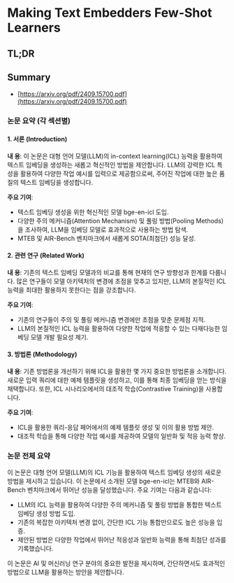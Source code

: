 # Making Text Embedders Few-Shot Learners
## TL;DR
## Summary
- [https://arxiv.org/pdf/2409.15700.pdf](https://arxiv.org/pdf/2409.15700.pdf)

### 논문 요약 (각 섹션별)

#### 1. 서론 (Introduction)
**내 용**:
이 논문은 대형 언어 모델(LLM)의 in-context learning(ICL) 능력을 활용하여 텍스트 임베딩을 생성하는 새롭고 혁신적인 방법을 제안합니다. LLM의 강력한 ICL 특성을 활용하여 다양한 작업 예시를 입력으로 제공함으로써, 주어진 작업에 대한 높은 품질의 텍스트 임베딩을 생성합니다.

**주요 기여**:
- 텍스트 임베딩 생성을 위한 혁신적인 모델 bge-en-icl 도입.
- 다양한 주의 메커니즘(Attention Mechanism) 및 풀링 방법(Pooling Methods)을 조사하여, LLM을 임베딩 모델로 효과적으로 사용하는 방법 탐색.
- MTEB 및 AIR-Bench 벤치마크에서 새롭게 SOTA(최첨단) 성능 달성.

#### 2. 관련 연구 (Related Work)
**내 용**:
기존의 텍스트 임베딩 모델과의 비교를 통해 현재의 연구 방향성과 한계를 다룹니다. 많은 연구들이 모델 아키텍처의 변경에 초점을 맞추고 있지만, LLM의 본질적인 ICL 능력을 최대한 활용하지 못한다는 점을 강조합니다.

**주요 기여**:
- 기존의 연구들이 주의 및 풀링 메커니즘 변경에만 초점을 맞춘 문제점 지적.
- LLM의 본질적인 ICL 능력을 활용하여 다양한 작업에 적응할 수 있는 다재다능한 임베딩 모델 개발 필요성 제기.

#### 3. 방법론 (Methodology)
**내 용**:
기존 방법론을 개선하기 위해 ICL을 활용한 몇 가지 중요한 방법론을 소개합니다. 새로운 입력 쿼리에 대한 예제 템플릿을 생성하고, 이를 통해 최종 임베딩을 얻는 방식을 채택합니다. 또한, ICL 시나리오에서의 대조적 학습(Contrastive Training)을 사용합니다.

**주요 기여**:
- ICL을 활용한 쿼리-응답 페어에서의 예제 템플릿 생성 및 이의 활용 방법 제안.
- 대조적 학습을 통해 다양한 작업 예시를 제공하여 모델의 일반화 및 적응 능력 향상.

### 논문 전체 요약

이 논문은 대형 언어 모델(LLM)의 ICL 기능을 활용하여 텍스트 임베딩 생성의 새로운 방법을 제시하고 있습니다. 이 논문에서 소개된 모델 bge-en-icl는 MTEB와 AIR-Bench 벤치마크에서 뛰어난 성능을 달성했습니다. 주요 기여는 다음과 같습니다:

- LLM의 ICL 능력을 활용하여 다양한 주의 메커니즘 및 풀링 방법을 통합한 텍스트 임베딩 생성 방법 도입.
- 기존의 복잡한 아키텍처 변경 없이, 간단한 ICL 기능 통합만으로도 높은 성능을 입증.
- 제안된 방법은 다양한 작업에서 뛰어난 적응성과 일반화 능력을 통해 최첨단 성과를 기록했습니다.

이 논문은 AI 및 머신러닝 연구 분야의 중요한 발전을 제시하며, 간단하면서도 효과적인 방법으로 LLM을 활용하는 방안을 제안합니다.